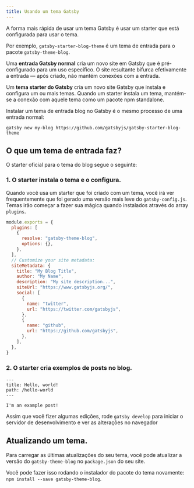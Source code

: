 ```yaml
---
title: Usando um tema Gatsby
---
```


A forma mais rápida de usar um tema Gatsby é usar um starter que está configurada para usar o tema.

Por exemplo, `gatsby-starter-blog-theme` é um tema de entrada para o pacote `gatsby-theme-blog`.

Uma **entrada Gatsby normal** cria um novo site em Gatsby que é pré-configurado para um uso específico. O site resultante bifurca efetivamente a entrada — após criado, não mantém conexões com a entrada.

Um **tema starter do Gatsby** cria um novo site Gatsby que instala e configura um ou mais temas. Quando um starter instala um tema, mantém-se a conexão com aquele tema como um pacote npm standalone.

Instalar um tema de entrada blog no Gatsby é o mesmo processo de uma entrada normal:

```shell
gatsby new my-blog https://github.com/gatsbyjs/gatsby-starter-blog-theme
```

## O que um tema de entrada faz?

O starter oficial para o tema do blog segue o seguinte:

### 1. O starter instala o tema e o configura.

Quando você usa um starter que foi criado com um tema, você irá ver frequentemente que foi gerado uma versão mais leve do `gatsby-config.js`. Temas irão começar a fazer sua mágica quando instalados através do array `plugins`.

```javascript:title=gatsby-config.js
module.exports = {
  plugins: [
    {
      resolve: "gatsby-theme-blog",
      options: {},
    },
  ],
  // Customize your site metadata:
  siteMetadata: {
    title: "My Blog Title",
    author: "My Name",
    description: "My site description...",
    siteUrl: "https://www.gatsbyjs.org/",
    social: [
      {
        name: "twitter",
        url: "https://twitter.com/gatsbyjs",
      },
      {
        name: "github",
        url: "https://github.com/gatsbyjs",
      },
    ],
  },
}
```

### 2. O starter cria exemplos de posts no blog.

```md:title=/content/posts/hello-world.mdx
---
title: Hello, world!
path: /hello-world
---

I'm an example post!
```

Assim que você fizer algumas edições, rode `gatsby develop` para iniciar o servidor de desenvolvimento e ver as alterações no navegador

## Atualizando um tema.

Para carregar as últimas atualizações do seu tema, você pode atualizar a versão do `gatsby-theme-blog` no `package.json` do seu site.

Você pode fazer isso rodando o instalador do pacote do tema novamente: `npm install --save gatsby-theme-blog`.
